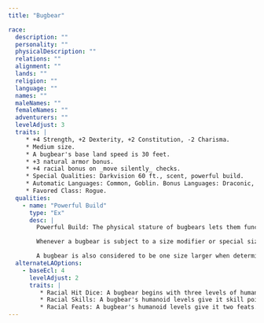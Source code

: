 ```yaml
---
title: "Bugbear"

race:
  description: ""
  personality: ""
  physicalDescription: ""
  relations: ""
  alignment: ""
  lands: ""
  religion: ""
  language: ""
  names: ""
  maleNames: ""
  femaleNames: ""
  adventurers: ""
  levelAdjust: 3
  traits: |
     * +4 Strength, +2 Dexterity, +2 Constitution, -2 Charisma.
     * Medium size.
     * A bugbear's base land speed is 30 feet.
     * +3 natural armor bonus.
     * +4 racial bonus on _move silently_ checks.
     * Special Qualities: Darkvision 60 ft., scent, powerful build.
     * Automatic Languages: Common, Goblin. Bonus Languages: Draconic, Elven, Giant, Gnoll, Orc.
     * Favored Class: Rogue.
  qualities:
    - name: "Powerful Build"
      type: "Ex"
      desc: |
        Powerful Build: The physical stature of bugbears lets them function in many ways as if they were one size category larger.

        Whenever a bugbear is subject to a size modifier or special size modifier for an opposed check (such as during grapple checks, bull rush attempts, and trip attempts), the bugbear is treated as one size larger if doing so is advantageous to him.

        A bugbear is also considered to be one size larger when determining whether a creature's special attacks based on size (such as improved grab or swallow whole) can affect him. A bugbear can use weapons designed for a creature one size larger without penalty. However, his space and reach remain those of a creature of his actual size. The benefits of this racial trait stack with the effects of powers, abilities, and spells that change the subject's size category.
  alternateLAOptions:
    - baseEcl: 4
      levelAdjust: 2
      traits: |
         * Racial Hit Dice: A bugbear begins with three levels of humanoid, which provide 3d8 Hit Dice, a base attack bonus of +2, and base saving throw bonuses of Fort +1, Ref +3, and Will +1.
         * Racial Skills: A bugbear's humanoid levels give it skill points equal to 6 * (2 + Int modifier). Its class skills are _climb_, _hide_, _listen_, _move silently_, _search_, and _spot_.
         * Racial Feats: A bugbear's humanoid levels give it two feats.
---
```

